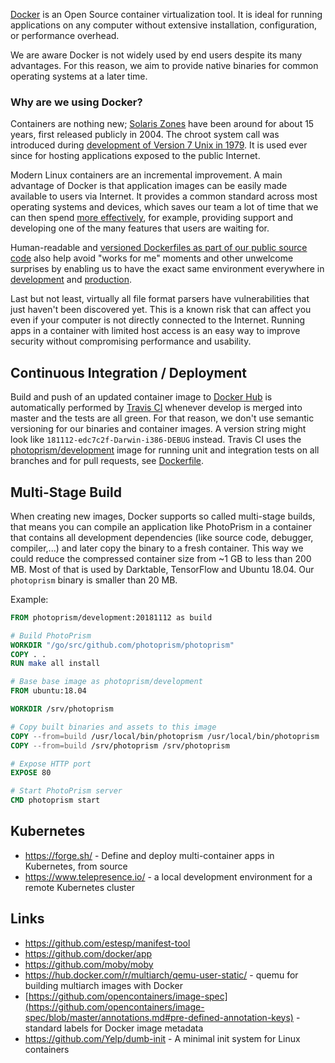 [Docker](https://www.docker.com/) is an Open Source container virtualization tool. It is ideal for running 
applications on any computer without extensive installation, configuration, or performance overhead.

We are aware Docker is not widely used by end users despite its many advantages. For this reason, we aim 
to provide native binaries for common operating systems at a later time.

### Why are we using Docker? ###

Containers are nothing new; [Solaris Zones](https://en.wikipedia.org/wiki/Solaris_Containers) have been around for
about 15 years, first released publicly in 2004. The chroot system call was introduced during
[development of Version 7 Unix in 1979](https://en.wikipedia.org/wiki/Chroot). It is used ever since for hosting
applications exposed to the public Internet.

Modern Linux containers are an incremental improvement. A main advantage of Docker is that application images
can be easily made available to users via Internet. It provides a common standard across most operating
systems and devices, which saves our team a lot of time that we can then spend [more effectively](../issues.md#effectiveness-efficiency), for example,
providing support and developing one of the many features that users are waiting for.

Human-readable and [versioned Dockerfiles as part of our public source code](https://github.com/photoprism/photoprism/tree/develop/docker)
also help avoid "works for me" moments and other unwelcome surprises by enabling us to have the exact same environment everywhere
in [development](https://github.com/photoprism/photoprism/blob/develop/docker/develop/Dockerfile)
and [production](https://github.com/photoprism/photoprism/blob/develop/docker/photoprism/Dockerfile).

Last but not least, virtually all file format parsers have vulnerabilities that just haven't been discovered yet.
This is a known risk that can affect you even if your computer is not directly connected to the Internet.
Running apps in a container with limited host access is an easy way to improve security without
compromising performance and usability.

## Continuous Integration / Deployment ##

Build and push of an updated container image to [Docker Hub](https://hub.docker.com/r/photoprism/photoprism/tags/) is automatically performed by [Travis CI](https://travis-ci.org/photoprism/photoprism) whenever develop is merged into master and the tests are all green. For that reason, we don't use semantic versioning for our binaries and container images. A version string might look like `181112-edc7c2f-Darwin-i386-DEBUG` instead. Travis CI uses the [photoprism/development](https://hub.docker.com/r/photoprism/development/) image for running unit and integration tests on all branches and for pull requests, see [Dockerfile](https://github.com/photoprism/photoprism/blob/develop/Dockerfile).

## Multi-Stage Build ##

When creating new images, Docker supports so called multi-stage builds, that means you can compile an application like PhotoPrism in a container that contains all development dependencies (like source code, debugger, compiler,...) and later copy the binary to a fresh container. This way we could reduce the compressed container size from ~1 GB to less than 200 MB. Most of that is used by Darktable, TensorFlow and Ubuntu 18.04. Our `photoprism` binary is smaller than 20 MB.

Example:

```Dockerfile
FROM photoprism/development:20181112 as build

# Build PhotoPrism
WORKDIR "/go/src/github.com/photoprism/photoprism"
COPY . .
RUN make all install

# Base base image as photoprism/development
FROM ubuntu:18.04

WORKDIR /srv/photoprism

# Copy built binaries and assets to this image
COPY --from=build /usr/local/bin/photoprism /usr/local/bin/photoprism
COPY --from=build /srv/photoprism /srv/photoprism

# Expose HTTP port
EXPOSE 80

# Start PhotoPrism server
CMD photoprism start
```

## Kubernetes ##
- https://forge.sh/ - Define and deploy multi-container apps in Kubernetes, from source
- https://www.telepresence.io/ - a local development environment for a remote Kubernetes cluster

## Links ##
- https://github.com/estesp/manifest-tool
- https://github.com/docker/app
- https://github.com/moby/moby
- https://hub.docker.com/r/multiarch/qemu-user-static/ - quemu for building multiarch images with Docker
- [https://github.com/opencontainers/image-spec](https://github.com/opencontainers/image-spec/blob/master/annotations.md#pre-defined-annotation-keys) - standard labels for Docker image metadata
- https://github.com/Yelp/dumb-init - A minimal init system for Linux containers
